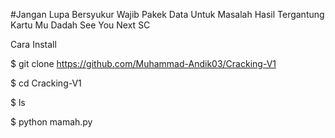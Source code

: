 #Jangan Lupa Bersyukur Wajib Pakek Data Untuk Masalah Hasil Tergantung Kartu Mu 
Dadah See You Next SC

Cara Install

$ git clone https://github.com/Muhammad-Andik03/Cracking-V1

$ cd Cracking-V1

$ ls

$ python mamah.py
